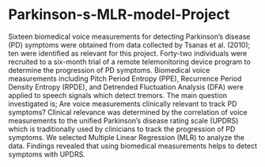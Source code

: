 # Parkinson-s-MLR-model-Project
Sixteen biomedical voice measurements for detecting Parkinson’s disease (PD) symptoms were obtained from data collected by Tsanas et al. (2010); ten were identified as relevant for this project. 
Forty-two individuals were recruited to a six-month trial of a remote telemonitoring device program to determine the progression of PD symptoms. 
Biomedical voice measurements including Pitch Period Entropy (PPE), Recurrence Period Density Entropy (RPDE), and Detrended Fluctuation Analysis (DFA) were applied to speech signals which detect tremors. 
The main question investigated is; Are voice measurements clinically relevant to track PD symptoms? Clinical relevance was determined by the correlation of voice measurements to the unified Parkinson’s disease rating scale (UPDRS) which is traditionally used by clinicians to track the progression of PD symptoms. 
We selected Multiple Linear Regression (MLR) to analyze the data. Findings revealed that using biomedical measurements helps to detect symptoms with UPDRS.


